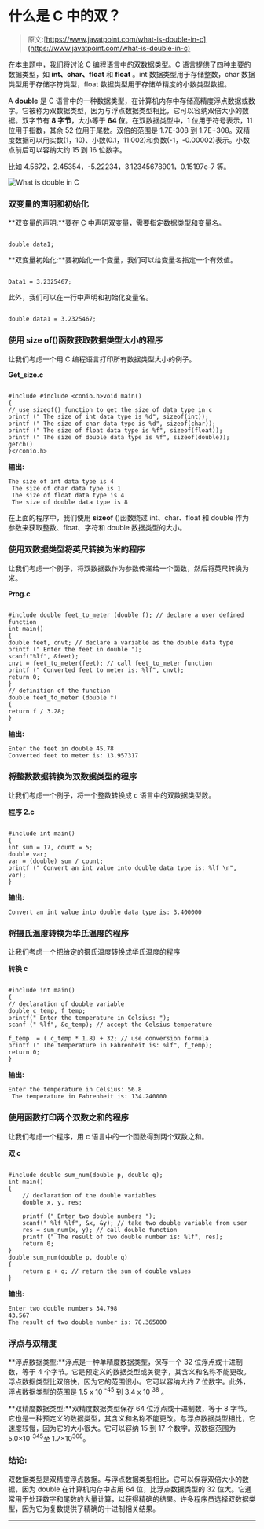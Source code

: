 # 什么是 C 中的双？

> 原文:[https://www.javatpoint.com/what-is-double-in-c](https://www.javatpoint.com/what-is-double-in-c)

在本主题中，我们将讨论 C 编程语言中的双数据类型。C 语言提供了四种主要的数据类型，如 **int、char、float** 和 **float** 。int 数据类型用于存储整数，char 数据类型用于存储字符类型，float 数据类型用于存储单精度的小数类型数据。

A **double** 是 C 语言中的一种数据类型，在计算机内存中存储高精度浮点数据或数字。它被称为双数据类型，因为与浮点数据类型相比，它可以容纳双倍大小的数据。双字节有 **8 字节**，大小等于 **64 位**。在双数据类型中，1 位用于符号表示，11 位用于指数，其余 52 位用于尾数。双倍的范围是 1.7E-308 到 1.7E+308。双精度数据可以用实数(1，10)、小数(0.1，11.002)和负数(-1，-0.00002)表示。小数点前后可以容纳大约 15 到 16 位数字。

比如 4.5672，2.45354，-5.22234，3.12345678901，0.15197e-7 等。

![What is double in C](../Images/91d2761f17ea5a76fccf733e9cc2fbe4.png)

### 双变量的声明和初始化

**双变量的声明:**要在 [C](https://www.javatpoint.com/c-programming-language-tutorial) 中声明双变量，需要指定数据类型和变量名。

```

double data1;

```

**双变量初始化:**要初始化一个变量，我们可以给变量名指定一个有效值。

```

Data1 = 3.2325467;

```

此外，我们可以在一行中声明和初始化变量名。

```

double data1 = 3.2325467;

```

### 使用 size of()函数获取数据类型大小的程序

让我们考虑一个用 C 编程语言打印所有数据类型大小的例子。

**Get_size.c**

```

#include #include <conio.h>void main()
{
// use sizeof() function to get the size of data type in c
printf (" The size of int data type is %d", sizeof(int));
printf (" The size of char data type is %d", sizeof(char));
printf (" The size of float data type is %f", sizeof(float));
printf (" The size of double data type is %f", sizeof(double));
getch()
}</conio.h> 
```

**输出:**

```
The size of int data type is 4
 The size of char data type is 1
 The size of float data type is 4
 The size of double data type is 8

```

在上面的程序中，我们使用 **sizeof** ()函数绕过 int、char、float 和 double 作为参数来获取整数、float、字符和 double 数据类型的大小。

### 使用双数据类型将英尺转换为米的程序

让我们考虑一个例子，将双数据数作为参数传递给一个函数，然后将英尺转换为米。

**Prog.c**

```

#include double feet_to_meter (double f); // declare a user defined function
int main()
{
double feet, cnvt; // declare a variable as the double data type
printf (" Enter the feet in double ");
scanf("%lf", &feet); 
cnvt = feet_to_meter(feet); // call feet_to_meter function
printf (" Converted feet to meter is: %lf", cnvt);
return 0;
}
// definition of the function
double feet_to_meter (double f)
{
return f / 3.28;
} 
```

**输出:**

```
Enter the feet in double 45.78
Converted feet to meter is: 13.957317

```

### 将整数数据转换为双数据类型的程序

让我们考虑一个例子，将一个整数转换成 c 语言中的双数据类型数。

**程序 2.c**

```

#include int main()
{
int sum = 17, count = 5;
double var;
var = (double) sum / count;
printf (" Convert an int value into double data type is: %lf \n", var);
} 
```

**输出:**

```
Convert an int value into double data type is: 3.400000

```

### 将摄氏温度转换为华氏温度的程序

让我们考虑一个把给定的摄氏温度转换成华氏温度的程序

**转换 c**

```

#include int main()
{
// declaration of double variable
double c_temp, f_temp;
printf(" Enter the temperature in Celsius: ");
scanf (" %lf", &c_temp); // accept the Celsius temperature 

f_temp  = ( c_temp * 1.8) + 32; // use conversion formula
printf (" The temperature in Fahrenheit is: %lf", f_temp);
return 0;
} 
```

**输出:**

```
Enter the temperature in Celsius: 56.8
 The temperature in Fahrenheit is: 134.240000

```

### 使用函数打印两个双数之和的程序

让我们考虑一个程序，用 c 语言中的一个函数得到两个双数之和。

**双 c**

```

#include double sum_num(double p, double q);
int main()
{
	// declaration of the double variables
	double x, y, res;

	printf (" Enter two double numbers ");
	scanf(" %lf %lf", &x, &y); // take two double variable from user
	res = sum_num(x, y); // call double function
	printf (" The result of two double number is: %lf", res);
	return 0;
}
double sum_num(double p, double q)
{
	return p + q; // return the sum of double values
} 
```

**输出:**

```
Enter two double numbers 34.798
43.567
The result of two double number is: 78.365000

```

### 浮点与双精度

**浮点数据类型:**浮点是一种单精度数据类型，保存一个 32 位浮点或十进制数，等于 4 个字节。它是预定义的数据类型或关键字，其含义和名称不能更改。浮点数据类型比双倍快，因为它的范围很小。它可以容纳大约 7 位数字。此外，浮点数据类型的范围是 1.5 x 10 <sup>-45</sup> 到 3.4 x 10 <sup>38</sup> 。

**双精度数据类型:**双精度数据类型保存 64 位浮点或十进制数，等于 8 字节。它也是一种预定义的数据类型，其含义和名称不能更改。与浮点数据类型相比，它速度较慢，因为它的大小很大。它可以容纳 15 到 17 个数字。双数据范围为 5.0×10<sup>-345</sup>至 1.7×10<sup>308</sup>。

### 结论:

双数据类型是双精度浮点数据。与浮点数据类型相比，它可以保存双倍大小的数据，因为 double 在计算机内存中占用 64 位，比浮点数据类型的 32 位大。它通常用于处理数字和尾数的大量计算，以获得精确的结果。许多程序员选择双数据类型，因为它为复数提供了精确的十进制相关结果。

* * *